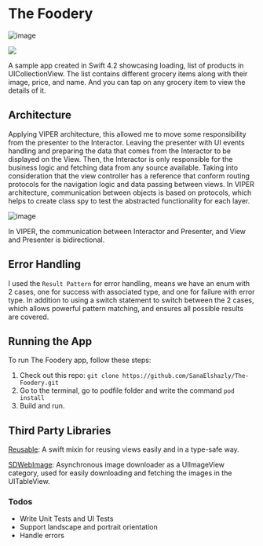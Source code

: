 # The Foodery

![image](https://user-images.githubusercontent.com/6953604/59662647-a9768f80-91ad-11e9-8438-553069bf24de.png)

![](https://img.shields.io/badge/Swift-4.2-orange.svg)

A sample app created in Swift 4.2 showcasing loading, list of products in UICollectionView. The list contains different grocery items along with their image, price, and name. And you can tap on any grocery item to view the details of it.

## Architecture

Applying VIPER architecture, this allowed me to move some responsibility from the presenter to the Interactor. Leaving the presenter with UI events handling and preparing the data that comes from the Interactor to be displayed on the View. Then, the Interactor is only responsible for the business logic and fetching data from any source available. Taking into consideration that the view controller has a reference that conform routing protocols for the navigation logic and data passing between views. In VIPER architecture, communication between objects is based on protocols, which helps to create class spy to test the abstracted functionality for each layer.



![image](https://user-images.githubusercontent.com/6953604/57993716-79f33b00-7aba-11e9-9421-7144341990cd.png)

In VIPER, the communication between Interactor and Presenter, and View and Presenter is bidirectional.


## Error Handling

I used the `Result Pattern` for error handling, means we have an enum with 2 cases, one for success with associated type, and one for failure with error type. In addition to using a switch statement to switch between the 2 cases, which allows powerful pattern matching, and ensures all possible results are covered.

## Running the App 

To run The Foodery app, follow these steps:
1. Check out this repo: `git clone https://github.com/SanaElshazly/The-Foodery.git`
2. Go to the terminal, go to podfile folder and write the command `pod install`
3. Build and run.

## Third Party Libraries

[Reusable](https://github.com/AliSoftware/Reusable): A swift mixin for reusing views easily and in a type-safe way.

[SDWebImage](https://github.com/SDWebImage/SDWebImage): Asynchronous image downloader as a UIImageView category, used for easily downloading and fetching the images in the UITableView.

### Todos

 - Write Unit Tests and UI Tests
 - Support landscape and portrait orientation
 - Handle errors
